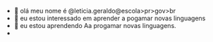 - 👋 olá meu nome é @leticia.geraldo@escola>pr>gov>br
- 👀 eu estou interessado em aprender a  pogamar novas linguagens
- 🌱 eu estou aprendendo Aa progamar novas linguagens.
- 



